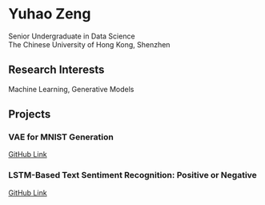 # Yuhao Zeng
Senior Undergraduate in Data Science  
The Chinese University of Hong Kong, Shenzhen  

## Research Interests  
Machine Learning, Generative Models

## Projects  
### VAE for MNIST Generation  
[GitHub Link](https://github.com/zeng-yuhao/vae)  

### LSTM-Based Text Sentiment Recognition: Positive or Negative 
[GitHub Link](https://github.com/zeng-yuhao/lstm)  
